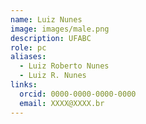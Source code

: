 ```yaml
---
name: Luiz Nunes
image: images/male.png
description: UFABC
role: pc
aliases:
  - Luiz Roberto Nunes
  - Luiz R. Nunes
links:
  orcid: 0000-0000-0000-0000
  email: XXXX@XXXX.br
---
```

